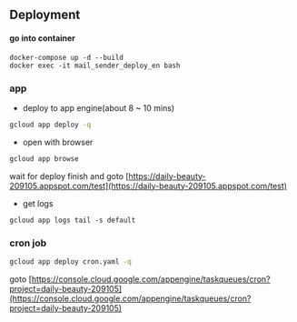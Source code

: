 ## Deployment

#### go into container
```
docker-compose up -d --build
docker exec -it mail_sender_deploy_en bash
```

### app

- deploy to app engine(about 8 ~ 10 mins)

```bash
gcloud app deploy -q
```

- open with browser

```bash
gcloud app browse
```

wait for deploy finish and goto [https://daily-beauty-209105.appspot.com/test](https://daily-beauty-209105.appspot.com/test)

- get logs

```
gcloud app logs tail -s default
```

### cron job

```bash
gcloud app deploy cron.yaml -q
```

goto [https://console.cloud.google.com/appengine/taskqueues/cron?project=daily-beauty-209105](https://console.cloud.google.com/appengine/taskqueues/cron?project=daily-beauty-209105)


